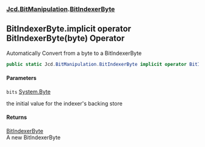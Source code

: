### [Jcd.BitManipulation](Jcd.BitManipulation.md 'Jcd.BitManipulation').[BitIndexerByte](Jcd.BitManipulation.BitIndexerByte.md 'Jcd.BitManipulation.BitIndexerByte')

## BitIndexerByte.implicit operator BitIndexerByte(byte) Operator

Automatically Convert from a byte to a BitIndexerByte

```csharp
public static Jcd.BitManipulation.BitIndexerByte implicit operator BitIndexerByte(byte bits);
```

#### Parameters

<a name='Jcd.BitManipulation.BitIndexerByte.op_ImplicitJcd.BitManipulation.BitIndexerByte(byte).bits'></a>

`bits` [System.Byte](https://docs.microsoft.com/en-us/dotnet/api/System.Byte 'System.Byte')

the initial value for the indexer's backing store

#### Returns

[BitIndexerByte](Jcd.BitManipulation.BitIndexerByte.md 'Jcd.BitManipulation.BitIndexerByte')  
A new BitIndexerByte